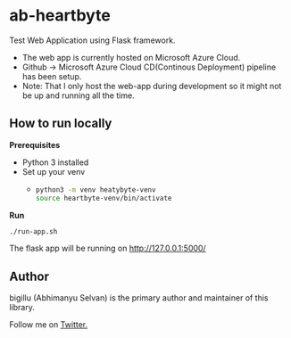 # ab-heartbyte
Test Web Application using Flask framework.
- The web app is currently hosted on Microsoft Azure Cloud. 
- Github -> Microsoft Azure Cloud CD(Continous Deployment) pipeline has been setup. 
- Note: That I only host the web-app during development so it might not be up and running all the time. 

## How to run locally

**Prerequisites**
- Python 3 installed
- Set up your venv
    - ```bash
      python3 -m venv heatybyte-venv
      source heartbyte-venv/bin/activate     
       ```
**Run**
```bash
./run-app.sh
```

The flask app will be running on http://127.0.0.1:5000/

## Author
bigillu (Abhimanyu Selvan) is the primary author and maintainer of this library.

Follow me on [Twitter.](http://www.twitter.com/a_bigillu)
